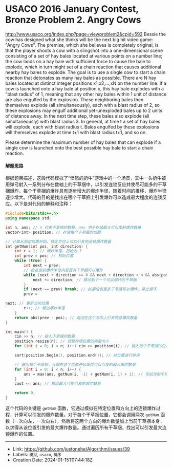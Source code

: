 # USACO 2016 January Contest, Bronze Problem 2. Angry Cows

http://www.usaco.org/index.php?page=viewproblem2&cpid=592
Bessie the cow has designed what she thinks will be the next big hit video game: "Angry Cows". The premise, which she believes is completely original, is that the player shoots a cow with a slingshot into a one-dimensional scene consisting of a set of hay bales located at various points on a number line; the cow lands on a hay bale with sufficient force to cause the bale to explode, which in turn might set of a chain reaction that causes additional nearby hay bales to explode. The goal is to use a single cow to start a chain reaction that detonates as many hay bales as possible.
There are N hay bales located at distinct integer positions x1,x2,…,xN on the number line. If a cow is launched onto a hay bale at position x, this hay bale explodes with a "blast radius" of 1, meaning that any other hay bales within 1 unit of distance are also engulfed by the explosion. These neighboring bales then themselves explode (all simultaneously), each with a blast radius of 2, so these explosions may engulf additional yet-unexploded bales up to 2 units of distance away. In the next time step, these bales also explode (all simultaneously) with blast radius 3. In general, at time t a set of hay bales will explode, each with blast radius t. Bales engulfed by these explosions will themselves explode at time t+1 with blast radius t+1, and so on.

Please determine the maximum number of hay bales that can explode if a single cow is launched onto the best possible hay bale to start a chain reaction.
#### 解题思路
根据题目描述，这段代码模拟了“愤怒的奶牛”游戏中的一个场景，其中一头奶牛被用弹弓射入一系列分布在数轴上的干草捆中，以引发连锁反应并使尽可能多的干草捆爆炸。每个干草捆的爆炸具有逐步增大的爆炸半径，随着时间的推移，爆炸半径逐步增大。代码的目的是找出在哪个干草捆上引发爆炸可以造成最大程度的连锁反应。以下是对代码的解释和注释：

```cpp
#include<bits/stdc++.h>
using namespace std;

int n, ans; // n 代表干草捆的数量，ans 用于存储最大可引发的爆炸数量
vector<int> position; // 存储每个干草捆的位置

// 计算从指定位置开始，特定方向上可以引发的连锁爆炸数量
int getNum(int pos, int direction) {
    int r = 1; // 爆炸半径，初始为 1
    int prev = pos; // 初始位置
    while (true) {
        int next = prev;
        // 检查当前爆炸半径内是否有干草捆可以爆炸
        while (next + direction >= 0 && next + direction < n && abs(position[next + direction] - position[prev]) <= r) {
            next += direction; // 移动到下一个可以爆炸的干草捆
        }
        if (next == prev) break; // 如果没有更多干草捆可以爆炸，停止循环
        prev =

next; // 更新当前位置
        r++; // 增加爆炸半径
    }
    return abs(prev - pos); // 返回在这个方向上引发的总爆炸数量
}

int main() {
    cin >> n; // 输入干草捆的数量
    position.resize(n); // 调整存储位置的向量大小
    for (int i = 0; i < n; i++) cin >> position[i]; // 输入每个干草捆的位置

    sort(position.begin(), position.end()); // 对位置进行排序

    // 遍历每个干草捆，计算在这个位置开始爆炸可以引发的最大爆炸数量
    for (int i = 0; i < n; i++) {
        ans = max(ans, getNum(i, -1) + getNum(i, 1) + 1); // 包括当前干草捆在内的总爆炸数量
    }
    cout << ans; // 输出最大可能引发的爆炸数量

    return 0;
}
```

这个代码的关键是 `getNum` 函数，它通过模拟在特定位置和方向上的连锁爆炸过程，计算可以引发的爆炸数量。对于每个干草捆位置，它都会调用两次 `getNum` 函数（一次向左，一次向右），然后将这两个方向的爆炸数量加上当前干草捆本身，以求得从该位置引发的最大爆炸数量。通过遍历所有干草捆，找出可以引发最大连锁爆炸的位置。


---

* Link: https://github.com/justonehe/Algorithm/issues/39
* Labels: `模拟`, `usaco`, `排序`
* Creation Date: 2024-01-15T07:44:18Z
